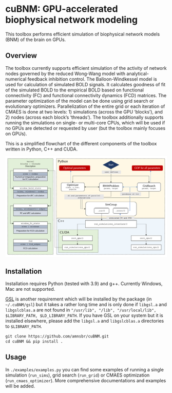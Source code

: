 # cuBNM: GPU-accelerated biophysical network modeling

This toolbox performs efficient simulation of biophysical network models (BNM) of the brain on GPUs.

## Overview
The toolbox currently supports efficient simulation of the activity of network nodes governed by the reduced Wong-Wang model with analytical-numerical feedback inhibition control. The Balloon-Windkessel model is used for calculation of simulated BOLD signals. It calculates goodness of fit of the simulated BOLD to the empirical BOLD based on functional connectivity (FC) and functional connectivity dynamics (FCD) matrices. The parameter optimization of the model can be done using grid search or evolutionary optimizers. Parallelization of the entire grid or each iteration of CMAES is done at two levels: 1) simulations (across the GPU ‘blocks’), and 2) nodes (across each block’s ‘threads’). The toolbox additionally supports running the simulations on single- or multi-core CPUs, which will be used if no GPUs are detected or requested by user (but the toolbox mainly focuses on GPUs).

This is a simplified flowchart of the different components of the toolbox written in Python, C++ and CUDA.

![flowchart](./assets/flowchart_extended.png)

## Installation
Installation requires Python (tested with 3.9) and g++. Currently Windows, Mac are not supported. 

[GSL](https://www.gnu.org/software/gsl/) is another requirement which will be installed by the package (in `~/.cuBNM/gsl`) but it takes a rather long time and is only done if `libgsl.a` and `libgslcblas.a` are not found in `"/usr/lib", "/lib", "/usr/local/lib", $LIBRARY_PATH, $LD_LIBRARY_PATH`. If you have GSL on your system but it is installed elsewhere, please add the `libgsl.a` and `libgslcblas.a` directories to `$LIBRARY_PATH`.

```
git clone https://github.com/amnsbr/cuBNM.git
cd cuBNM && pip install .
```

## Usage
In `./examples/examples.py` you can find some examples of running a single simulation (`run_sims`), grid search (`run_grid`) or CMAES optimization (`run_cmaes_optimizer`). More comprehensive documentations and examples will be added.